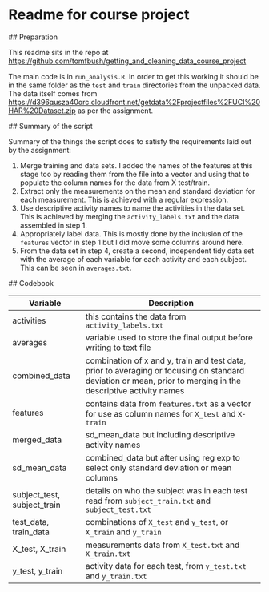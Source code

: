 # Readme for course project

## Preparation

This readme sits in the repo at https://github.com/tomfbush/getting_and_cleaning_data_course_project

The main code is in `run_analysis.R`. In order to get this working it should be in the same folder as the `test` and `train` directories from the unpacked data. The data itself comes from https://d396qusza40orc.cloudfront.net/getdata%2Fprojectfiles%2FUCI%20HAR%20Dataset.zip as per the assignment.

## Summary of the script

Summary of the things the script does to satisfy the requirements laid out by the assignment:

1. Merge training and data sets. I added the names of the features at this stage too by reading them from the file into a vector and using that to populate the column names for the data from X test/train.
2. Extract only the measurements on the mean and standard deviation for each measurement. This is achieved with a regular expression. 
3. Use descriptive activity names to name the activities in the data set. This is achieved by merging the `activity_labels.txt` and the data assembled in step 1.
4. Appropriately label data. This is mostly done by the inclusion of the `features` vector in step 1 but I did move some columns around here.
5. From the data set in step 4, create a second, independent tidy data set with the average of each variable for each activity and each subject. This can be seen in `averages.txt`.

## Codebook

|Variable|Description|
|--------|--------------|
|activities|this contains the data from `activity_labels.txt`|
|averages|variable used to store the final output before writing to text file|
|combined_data|combination of x and y, train and test data, prior to averaging or focusing on standard deviation or mean, prior to merging in the descriptive activity names|
|features|contains data from `features.txt` as a vector for use as column names for `X_test` and `X-train`|
|merged_data|sd_mean_data but including descriptive activity names|
|sd_mean_data|combined_data but after using reg exp to select only standard deviation or mean columns|
|subject_test, subject_train|details on who the subject was in each test read from `subject_train.txt` and `subject_test.txt`|
|test_data, train_data|combinations of `X_test` and `y_test`, or `X_train` and `y_train`|
|X_test, X_train|measurements data from `X_test.txt` and `X_train.txt`|
|y_test, y_train|activity data for each test, from `y_test.txt` and `y_train.txt`|
